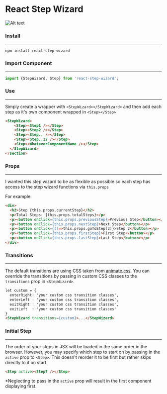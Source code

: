 # React Step Wizard

![Alt text](https://github.com/jcmcneal/react-step-wizard/blob/master/example.gif)

### Install
---
```
npm install react-step-wizard
```

### Import Component
---
```javascript
import {StepWizard, Step} from 'react-step-wizard';
```

### Use
---
Simply create a wrapper with `<StepWizard></StepWizard>` and then add each step as
it's own component wrapped in `<Step></Step>`
```html
<StepWizard>
    <Step><Step1 /></Step>
    <Step><Step2 /></Step>
    <Step><Step.. /></Step>
    <Step><Step..12 /></Step>
    <Step><WhateverComponentName /></Step>
  </StepWizard>
</section>
```

### Props
---
I wanted this step wizard to be as flexible as possible so each step has access to the step
wizard functions via `this.props`

For example:
```html
<div>
  <h2>Step {this.props.currentStep}</h2>
  <p>Total Steps: {this.props.totalSteps}</p>
  <p><button onClick={this.props.previousStep}>Previous Step</button></p>
  <p><button onClick={this.props.nextStep}>Next Step</button></p>
  <p><button onClick={()=>this.props.goToStep(2)}>Step 2</button></p>
  <p><button onClick={this.props.firstStep}>First Step</button></p>
  <p><button onClick={this.props.lastStep}>Last Step</button></p>
</div>
```

### Transitions
---
The default transitions are using CSS taken from [animate.css](https://daneden.github.io/animate.css/). You can override the transitions by passing in custom CSS classes to the `transitions` prop in `<StepWizard>`.
```html
let custom = {
  enterRight: 'your custom css transition classes',
  enterLeft : 'your custom css transition classes',
  exitRight : 'your custom css transition classes',
  exitLeft  : 'your custom css transition classes'
}
<StepWizard transitions={custom}>...</StepWizard>
```

### Initial Step
---
The order of your steps in JSX will be loaded in the same order in the browser. However, you may specify which step to start on by passing in the `active` prop to `<Step>`. This doesn't reorder it to be first but rather skips directly to it on start.
```html
<Step active><Step7 /></Step>
```
*Neglecting to pass in the `active` prop will result in the first component displaying first.